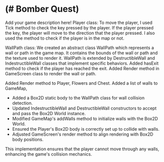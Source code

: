  # (# Bomber Quest)

Add your game description here!
Player class: To move the player, I used Tick method to check the key pressed by the player. If the player pressed the key,
the player will move to the direction that the player pressed. I also used the method to check if the player is in the map or not.

WallPath class:
We created an abstract class WallPath which represents a wall or path in the game map.
It contains the bounds of the wall or path and the texture used to render it.
WallPath is extended by DestructibleWall and IndestructibleWall classes that implement specific behaviors.
Added hasExit method to check if the player has reached the exit.
Added Render method in GameScreen class to render the wall or path.

Added Render method to Player, Flowers and Chest.
Added a list of walls to GameMap,
- Added a Box2D static body to the WallPath class for wall collision detection.
- Updated IndestructibleWall and DestructibleWall constructors to accept and pass the Box2D World instance.
- Modified GameMap's addWalls method to initialize walls with the Box2D World.
- Ensured the Player's Box2D body is correctly set up to collide with walls.
- Adjusted GameScreen's render method to align rendering with Box2D body positions.

This implementation ensures that the player cannot move through any walls, enhancing the game's collision mechanics.

